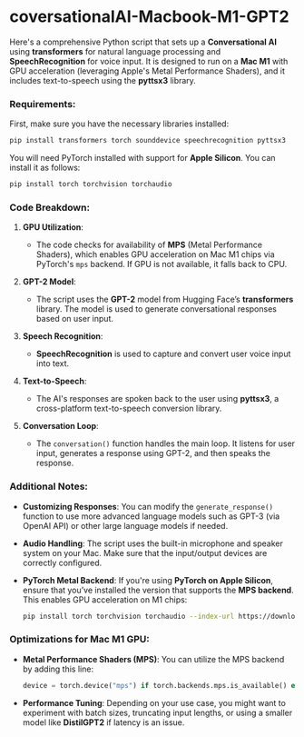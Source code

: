 # coversationalAI-Macbook-M1-GPT2

Here's a comprehensive Python script that sets up a **Conversational AI** using **transformers** for natural language processing and **SpeechRecognition** for voice input. It is designed to run on a **Mac M1** with GPU acceleration (leveraging Apple's Metal Performance Shaders), and it includes text-to-speech using the **pyttsx3** library.

### Requirements:

First, make sure you have the necessary libraries installed:

```bash
pip install transformers torch sounddevice speechrecognition pyttsx3
```

You will need PyTorch installed with support for **Apple Silicon**. You can install it as follows:

```bash
pip install torch torchvision torchaudio
```

### Code Breakdown:

1. **GPU Utilization**:
   - The code checks for availability of **MPS** (Metal Performance Shaders), which enables GPU acceleration on Mac M1 chips via PyTorch's `mps` backend. If GPU is not available, it falls back to CPU.

2. **GPT-2 Model**:
   - The script uses the **GPT-2** model from Hugging Face’s **transformers** library. The model is used to generate conversational responses based on user input.

3. **Speech Recognition**:
   - **SpeechRecognition** is used to capture and convert user voice input into text.

4. **Text-to-Speech**:
   - The AI's responses are spoken back to the user using **pyttsx3**, a cross-platform text-to-speech conversion library.

5. **Conversation Loop**:
   - The `conversation()` function handles the main loop. It listens for user input, generates a response using GPT-2, and then speaks the response.

### Additional Notes:

- **Customizing Responses**:
   You can modify the `generate_response()` function to use more advanced language models such as GPT-3 (via OpenAI API) or other large language models if needed.

- **Audio Handling**:
   The script uses the built-in microphone and speaker system on your Mac. Make sure that the input/output devices are correctly configured.

- **PyTorch Metal Backend**:
   If you're using **PyTorch on Apple Silicon**, ensure that you’ve installed the version that supports the **MPS backend**. This enables GPU acceleration on M1 chips:
   
   ```bash
   pip install torch torchvision torchaudio --index-url https://download.pytorch.org/whl/nightly/cpu
   ```

### Optimizations for Mac M1 GPU:

- **Metal Performance Shaders (MPS)**:
   You can utilize the MPS backend by adding this line:
   ```python
   device = torch.device("mps") if torch.backends.mps.is_available() else torch.device("cpu")
   ```

- **Performance Tuning**:
   Depending on your use case, you might want to experiment with batch sizes, truncating input lengths, or using a smaller model like **DistilGPT2** if latency is an issue.
